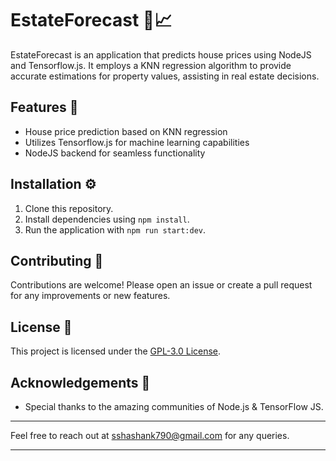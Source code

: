 # EstateForecast 🏡📈

EstateForecast is an application that predicts house prices using NodeJS and Tensorflow.js. It employs a KNN regression algorithm to provide accurate estimations for property values, assisting in real estate decisions.

## Features 🌟

- House price prediction based on KNN regression
- Utilizes Tensorflow.js for machine learning capabilities
- NodeJS backend for seamless functionality

## Installation ⚙️

1. Clone this repository.
2. Install dependencies using `npm install`.
3. Run the application with `npm run start:dev`.

## Contributing 🤝

Contributions are welcome! Please open an issue or create a pull request for any improvements or new features.

## License 📄

This project is licensed under the [GPL-3.0 License](LICENSE).

## Acknowledgements 🙏
- Special thanks to the amazing communities of Node.js & TensorFlow JS.
___
Feel free to reach out at [sshashank790@gmail.com](mailto:sshashank790@gmail.com) for any queries. 
___

